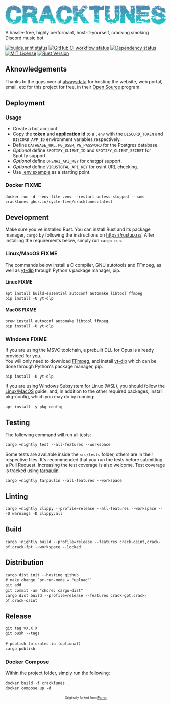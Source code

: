 ![CrackTunes](./docs/logo.png)

A hassle-free, highly performant, host-it-yourself, cracking smoking Discord music bot

[![builds.sr.ht status](https://builds.sr.ht/~cycle-five.svg)](https://builds.sr.ht/~cycle-five?)
[![GitHub CI workflow status](https://github.com/cycle-five/cracktunes/actions/workflows/ci_workflow.yml/badge.svg)](https://github.com/cycle-five/cracktunes/actions/workflows/ci_workflow.yml)
[![Dependency status](https://deps.rs/repo/github/cycle-five/cracktunes/status.svg)](https://deps.rs/repo/github/cycle-five/cracktunes)
[![MIT License](https://img.shields.io/badge/license-MIT-blue.svg)](https://github.com/cycle-five/cracktunes/blob/main/LICENSE)
[![Rust Version](https://img.shields.io/badge/rustc-1.78-blue.svg)](https://github.com/cycle-five/cracktunes/)

## Aknowledgements

Thanks to the guys over at [alwaysdata](https://www.alwaysdata.com/) for hosting the website, web portal, email, etc for this project for free, in their [Open Source](https://www.alwaysdata.com/en/open-source/) program.

## Deployment

### Usage

- Create a bot account
- Copy the **token** and **application id** to a `.env` with the `DISCORD_TOKEN` and `DISCORD_APP_ID` environment variables respectively.
- Define `DATABASE_URL`, `PG_USER`, `PG_PASSWORD` for the Postgres database.
- _Optional_ define `SPOTIFY_CLIENT_ID` and `SPOTIFY_CLIENT_SECRET` for Spotify support.
- _Optional_ define `OPENAI_API_KEY` for chatgpt support.
- _Optional_ define `VIRUSTOTAL_API_KEY` for osint URL checking.
- Use [.env.example](https://github.com/cycle-five/cracktunes/blob/master/.env.example) as a starting point.

### Docker **FIXME**

```shell
docker run -d --env-file .env --restart unless-stopped --name cracktunes ghcr.io/cycle-five/cracktunes:latest
```

## Development

Make sure you've installed Rust. You can install Rust and its package manager, `cargo` by following the instructions on https://rustup.rs/.
After installing the requirements below, simply run `cargo run`.

### Linux/MacOS **FIXME**

The commands below install a C compiler, GNU autotools and FFmpeg, as well as [yt-dlp](https://github.com/yt-dlp/yt-dlp) through Python's package manager, pip.

#### Linux **FIXME**

```shell
apt install build-essential autoconf automake libtool ffmpeg
pip install -U yt-dlp
```

#### MacOS **FIXME**

```shell
brew install autoconf automake libtool ffmpeg
pip install -U yt-dlp
```

### Windows **FIXME**

If you are using the MSVC toolchain, a prebuilt DLL for Opus is already provided for you.  
You will only need to download [FFmpeg](https://ffmpeg.org/download.html), and install [yt-dlp](https://github.com/yt-dlp/yt-dlp) which can be done through Python's package manager, pip.

```shell
pip install -U yt-dlp
```

If you are using Windows Subsystem for Linux (WSL), you should follow the [Linux/MacOS](#linuxmacos) guide, and, in addition to the other required packages, install pkg-config, which you may do by running:

```shell
apt install -y pkg-config
```

## Testing

The following command will run all tests:

```shell
cargo +nightly test --all-features --workspace
```

Some tests are available inside the `src/tests` folder, others are in their respective
files. It's recommended that you run the tests before submitting a Pull Request.
Increasing the test coverage is also welcome. Test coverage is tracked using
[tarpaulin]().

```shell
cargo +nightly tarpaulin --all-features --workspace
```

## Linting

```shell
cargo +nightly clippy --profile=release --all-features --workspace -- -D warnings -D clippy:all
```

## Build

```shell
cargo +nightly build --profile=release --features crack-osint,crack-bf,crack-fpt --workspace --locked
```

## Distribution

```shell
cargo dist init --hosting github
# make change `pr-run-mode = "upload"`
git add .
git commit -am "chore: cargo-dist"
cargo dist build --profile=release --features crack-gpt,crack-bf,crack-osint
```

## Release

```shell
git tag vX.X.X
git push --tags

# publish to crates.io (optional)
cargo publish
```

### Docker Compose

Within the project folder, simply run the following:

```shell
docker build -t cracktunes .
docker compose up -d
```

<p align="center">
<sub><sup>Originally forked from <a href="https://github.com/aquelemiguel/parrot">Parrot</a></sup></sub>
<p>
